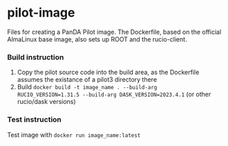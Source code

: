 # pilot-image

Files for creating a PanDA Pilot image. The Dockerfile, based on the official AlmaLinux base image,
also sets up ROOT and the rucio-client.

### Build instruction

1. Copy the pilot source code into the build area, as the Dockerfile assumes the existance of a pilot3 directory there
2. Build <code>docker build -t image_name . --build-arg RUCIO_VERSION=1.31.5 --build-arg DASK_VERSION=2023.4.1</code> (or other rucio/dask versions)

### Test instruction

Test image with <code>docker run image_name:latest</code>

